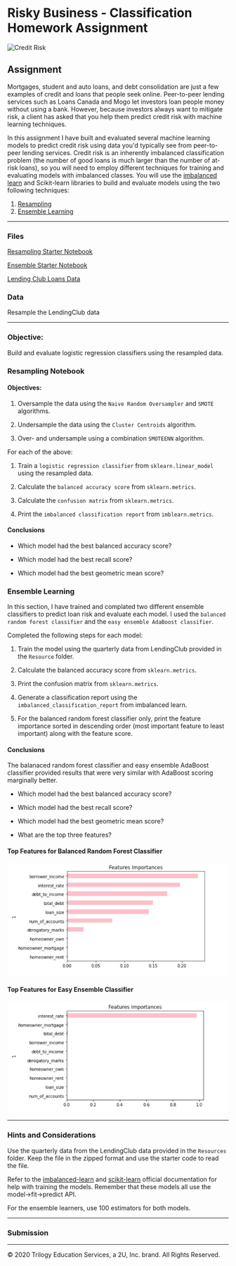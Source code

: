 # Risky Business - Classification Homework Assignment

![Credit Risk](Images/credit-risk.jpg)

## Assignment

Mortgages, student and auto loans, and debt consolidation are just a few examples of credit and loans that people seek online. Peer-to-peer lending services such as Loans Canada and Mogo let investors loan people money without using a bank. However, because investors always want to mitigate risk, a client has asked that you help them predict credit risk with machine learning techniques.

In this assignment I have built and evaluated several machine learning models to predict credit risk using data you'd typically see from peer-to-peer lending services. Credit risk is an inherently imbalanced classification problem (the number of good loans is much larger than the number of at-risk loans), so you will need to employ different techniques for training and evaluating models with imbalanced classes. You will use the [imbalanced learn](https://imbalanced-learn.readthedocs.io) and Scikit-learn libraries to build and evaluate models using the two following techniques:

1. [Resampling](#Resampling)
2. [Ensemble Learning](#Ensemble-Learning)

- - -

### Files

[Resampling Starter Notebook](Starter_Code/credit_risk_resampling.ipynb)

[Ensemble Starter Notebook](Starter_Code/credit_risk_ensemble.ipynb)

[Lending Club Loans Data](Starter_Code/Resources/LoanStats_2019Q1.csv.zip)

### Data
Resample the LendingClub data
- - -

### Objective:
Build and evaluate logistic regression classifiers using the resampled data.

### Resampling Notebook

#### Objectives:

1. Oversample the data using the `Naive Random Oversampler` and `SMOTE` algorithms.

2. Undersample the data using the `Cluster Centroids` algorithm.

3. Over- and undersample using a combination `SMOTEENN` algorithm.

For each of the above:

1. Train a `logistic regression classifier` from `sklearn.linear_model` using the resampled data.

2. Calculate the `balanced accuracy score` from `sklearn.metrics`.

3. Calculate the `confusion matrix` from `sklearn.metrics`.

4. Print the `imbalanced classification report` from `imblearn.metrics`.


#### Conclusions

* Which model had the best balanced accuracy score?



* Which model had the best recall score?
>
* Which model had the best geometric mean score?

### Ensemble Learning

In this section, I have trained and complated two different ensemble classifiers to predict loan risk and evaluate each model. I used the `balanced random forest classifier` and the `easy ensemble AdaBoost classifier`.

Completed the following steps for each model:

1. Train the model using the quarterly data from LendingClub provided in the `Resource` folder.

2. Calculate the balanced accuracy score from `sklearn.metrics`.

3. Print the confusion matrix from `sklearn.metrics`.

4. Generate a classification report using the `imbalanced_classification_report` from imbalanced learn.

5. For the balanced random forest classifier only, print the feature importance sorted in descending order (most important feature to least important) along with the feature score.

#### Conclusions

The balanaced random forest classifier and easy ensemble AdaBoost classifier provided results that were very similar with AdaBoost scoring marginally better. 

* Which model had the best balanced accuracy score?

* Which model had the best recall score?

* Which model had the best geometric mean score?

* What are the top three features?

#### Top Features for Balanced Random Forest Classifier

![Balanced Random Forest Classifier](Images/balancedrandomforest_feature.JPG)

#### Top Features for Easy Ensemble Classifier

![Easy Ensemble Classifier](Images/easyensemble_feature.JPG)
- - -

### Hints and Considerations

Use the quarterly data from the LendingClub data provided in the `Resources` folder. Keep the file in the zipped format and use the starter code to read the file.

Refer to the [imbalanced-learn](https://imbalanced-learn.readthedocs.io/en/stable/) and [scikit-learn](https://scikit-learn.org/stable/) official documentation for help with training the models. Remember that these models all use the model->fit->predict API.

For the ensemble learners, use 100 estimators for both models.

- - -

### Submission

- - -

© 2020 Trilogy Education Services, a 2U, Inc. brand. All Rights Reserved.
